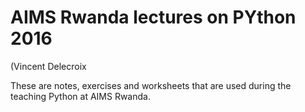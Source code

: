 AIMS Rwanda lectures on PYthon 2016
===================================
(Vincent Delecroix

These are notes, exercises and worksheets that are used during the teaching Python
at AIMS Rwanda.
